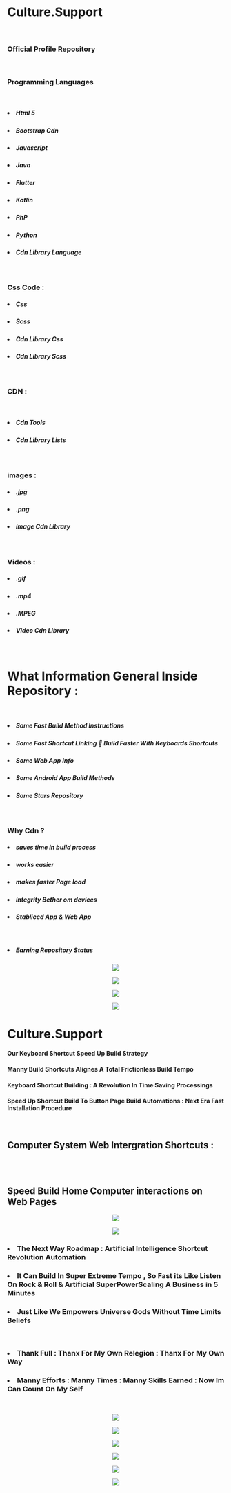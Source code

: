 
<p align="center">
  
  <h1>   Culture.Support     </h1>
  </br>
   <h3>     Official Profile Repository  </h3>
   </br>
   <h3>   Programming Languages </h3>
   </br>
     <h5>  <li> Html 5  </li> </h5>
       <h5>  <li> Bootstrap Cdn  </li> </h5>
         <h5>  <li> Javascript  </li> </h5>
           <h5>  <li> Java </li> </h5>
             <h5>  <li> Flutter  </li> </h5>
               <h5>  <li> Kotlin  </li> </h5>
                 <h5>  <li> PhP  </li> </h5>
                   <h5>  <li> Python </li> </h5>
           <h5> <li> Cdn Library Language </li> </h5>
     </br>
                    <h3>   Css Code :  </h3>
                   <h5>  <li> Css </li> </h5>
                   <h5>  <li> Scss </li> </h5>
                   <h5>  <li> Cdn Library Css </li> </h5>
                   <h5>  <li> Cdn Library Scss </li> </h5>                   </br>
                    <h3>   CDN : </h3>
                    </br>
                     <h5>  <li> Cdn Tools </li> </h5>
                       <h5>  <li> Cdn Library Lists </li> </h5>
   </br>
   <h3>   images : </h3>
   <h5>  <li> .jpg  </li> </h5>
   <h5>  <li> .png  </li> </h5>
   <h5>  <li> image Cdn Library </li> </h5>
    </br>
     <h3>  Videos : </h3>
   <h5>  <li> .gif  </li> </h5>
   <h5>  <li> .mp4 </li> </h5>
    <h5>  <li> .MPEG </li> </h5>
   <h5>  <li> Video Cdn Library</li> </h5>
  </br>
    <h1>   What Information General Inside Repository :    </h1>
      </br>
    <h5>  <li> Some Fast Build Method Instructions  </li> </h5>
    <h5>  <li> Some Fast Shortcut Linking 🔗 Build Faster With Keyboards Shortcuts </li> </h5>
     <h5>  <li> Some Web App Info </li> </h5>
       <h5>  <li> Some Android App Build Methods  </li> </h5>
         <h5>  <li> Some Stars Repository  </li> </h5>
  </br>
  
</p>

<h3>   Why Cdn ?  </h3>
<h5>  <li> saves time in build process </li> </h5>
<h5>  <li> works easier  </li> </h5>
<h5>  <li> makes faster Page load </li> </h5>
<h5>  <li> integrity Bether om devices </li> </h5>
<h5>  <li> Stabliced App & Web App </li> </h5>
</br>
<h5>  <li> Earning Repository Status </li> </h5>

<p align="center">
  <a>
    <img src="https://i.pinimg.com/originals/16/02/b2/1602b26c05ee78120695d592a68b8912.gif">
  </a>
</p>


<p align="center">
  <a>
    <img src="https://camo.githubusercontent.com/fa22a95c9000d4e4914bc5de9fb94adde07fc0123f0f91ed0f2c3b7bd0240fcb/68747470733a2f2f6f63746f6465782e6769746875622e636f6d2f696d616765732f6461667470756e6b746f6361742d74686f6d61732e676966">
  </a>
</p>




<p align="center">
  <a>
    <img src="https://camo.githubusercontent.com/63abdc3407ab5749a6fa046151ee56433f7922da540e1aa8d3b5795200dde75f/68747470733a2f2f6f63746f6465782e6769746875622e636f6d2f696d616765732f6461667470756e6b746f6361742d6775792e676966">
  </a>
</p>




<p align="center">
  <a>
    <img src="https://raw.githubusercontent.com/PolarBearGG/PolarBearGG/master/web-developer.gif">
  </a>
</p>




<h1> Culture.Support </h1>
  
<h4> Our Keyboard Shortcut Speed Up Build Strategy  </h4>

<h4> Manny Build Shortcuts Alignes A Total Frictionless Build Tempo  </h4>

<h4> Keyboard Shortcut Building : A Revolution In Time Saving Processings   </h4>

<h4> Speed Up Shortcut Build To Button Page Build Automations : Next Era Fast Installation Procedure  </h4>

 </br>

<h2> Computer System Web Intergration Shortcuts :  </h2>
 </br>
  </br>
<h2>  Speed Build Home Computer interactions on Web Pages  </h2>



<p align="center">
  <a>
    <img src="https://buffer.com/library/content/images/library/wp-content/uploads/2017/06/keyboard-shortcuts.gif">
  </a>
</p>



<p align="center">
  <a>
    <img src="https://s1.pir.fm/pf/blog/articles/Ccleaner-Mac-Shortcuts-8.gif">
  </a>
</p>



<p align="center">
  
<h3>  <li>  The Next Way Roadmap : Artificial Intelligence Shortcut Revolution Automation </li>   </h3> 
<h3> <li>  It Can Build In Super Extreme Tempo , So Fast its Like Listen On Rock & Roll & Artificial SuperPowerScaling A Business in 5 Minutes </li> </h3>
<h3> <li>  Just Like We Empowers Universe Gods Without Time Limits Beliefs   </li> </h3>
    </br
</p>





<p align="center">
  
<h3>  <li>  Thank Full : Thanx For My Own Relegion : Thanx For My Own Way   </li>   </h3> 
<h3> <li>   Manny Efforts : Manny Times : Manny Skills Earned : Now Im Can Count On My Self </li> </h3>
    </br
</p>


<p align="center">
  <a>
    <img src="https://insidedigital.in/wp-content/uploads/2019/12/Loop.gif">
  </a>
</p>



<p align="center">
  <a>
    <img src="https://nandankumar.in/wp-content/uploads/2020/09/website-development-company-in-agra.gif">
  </a>
</p>



<p align="center">
  <a>
    <img src="https://ffwagency.com/sites/default/files/2019-05/ffw-illustration3_0.gif">
  </a>
</p>





<p align="center">
  <a>
    <img src="https://64.media.tumblr.com/f3f629d17aa588273c3a9abcb2954460/tumblr_nmyefexhlF1stn28do1_1280.gifv">
  </a>
</p>


<p align="center">
  <a>
    <img src="https://cdn.dribbble.com/users/730521/screenshots/2685132/tv_gif.gif">
  </a>
</p>


<p align="center">
  <a>
    <img src="https://i.pinimg.com/originals/e4/d3/95/e4d395849317f98f2a418c0e10182b0d.gif">
  </a>
</p>




